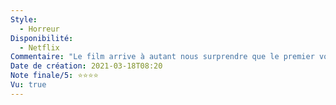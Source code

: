 ```yaml
---
Style:
  - Horreur
Disponibilité:
  - Netflix
Commentaire: "Le film arrive à autant nous surprendre que le premier volet, à sa manière. Cadre différent, les cartes sont rebattus. Fin légèrement décevante, mais reste très bon ! "
Date de création: 2021-03-18T08:20
Note finale/5: ⭐⭐⭐⭐
Vu: true
---
```

